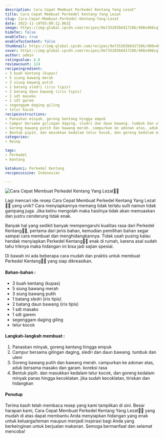 ```yaml
---
description: Cara Cepat Membuat Perkedel Kentang Yang Lezat"
title: Cara Cepat Membuat Perkedel Kentang Yang Lezat
slug: Cara-Cepat-Membuat-Perkedel-Kentang-Yang-Lezat
date: 2022-11-14T03:09:12.063Z
image: https://img-global.cpcdn.com/recipes/9ef35203b6417206/400x400cq70/photo.jpg
hideToc: false
enableToc: true
enableTocContent: false
thumbnail: https://img-global.cpcdn.com/recipes/9ef35203b6417206/400x400cq70/photo.jpg
cover: https://img-global.cpcdn.com/recipes/9ef35203b6417206/400x400cq70/photo.jpg
author: admin
ratingvalue: 4.8
reviewcount: 124
recipeingredient:
- 3 buah kentang (kupas)
- 5 siung bawang merah
- 3 siung bawang putih
- 1 batang sledri (iris tipis)
- 2 batang daun bawang (iris tipis)
- 1 sdt masako
- 1 sdt garem
- segenggam daging giling
- telur kocok
recipeinstructions:
- Panaskan minyak, goreng kentang hingga empuk
- Campur bersama gilingan daging, sledri dan daun bawang. tumbuk dan uleni
- Goreng bawang putih dan bawang merah. campurkan ke adonan atas, aduk bersama masako dan garam. koreksi rasa
- Bentuk pipih. dan masukkan kedalam telur kocok, dan goreng kedalam minyak panas hingga kecoklatan. jika sudah kecoklatan, tiriskan dan hidangkan
categories:
- Resep

tags:
- Perkedel
- Kentang

katakunci: Perkedel Kentang
recipecuisine: Indonesian

---
```


![Cara Cepat Membuat Perkedel Kentang Yang Lezat👩‍🍳](https://img-global.cpcdn.com/recipes/9ef35203b6417206/400x400cq70/photo.jpg)

Lagi mencari ide resep Cara Cepat Membuat Perkedel Kentang Yang Lezat👩‍🍳 yang unik? Cara menyiapkannya memang tidak terlalu sulit namun tidak gampang juga. Jika keliru mengolah maka hasilnya tidak akan memuaskan dan justru cenderung tidak enak.

Banyak hal yang sedikit banyak mempengaruhi kualitas rasa dari Perkedel Kentang👩‍🍳, pertama dari jenis bahan, kemudian pemilihan bahan segar sampai cara membuat dan menghidangkannya. Tidak usah pusing kalau hendak menyiapkan Perkedel Kentang👩‍🍳 enak di rumah, karena asal sudah tahu triknya maka hidangan ini bisa jadi sajian spesial.

Di bawah ini ada beberapa cara mudah dan praktis untuk membuat Perkedel Kentang👩‍🍳 yang siap dikreasikan.

<!--inarticleads1-->

#### Bahan-bahan :

- 3 buah kentang (kupas)
- 5 siung bawang merah
- 3 siung bawang putih
- 1 batang sledri (iris tipis)
- 2 batang daun bawang (iris tipis)
- 1 sdt masako
- 1 sdt garem
- segenggam daging giling
- telur kocok

<!--inarticleads2-->

#### Langkah-langkah membuat :

1. Panaskan minyak, goreng kentang hingga empuk
1. Campur bersama gilingan daging, sledri dan daun bawang. tumbuk dan uleni
1. Goreng bawang putih dan bawang merah. campurkan ke adonan atas, aduk bersama masako dan garam. koreksi rasa
1. Bentuk pipih. dan masukkan kedalam telur kocok, dan goreng kedalam minyak panas hingga kecoklatan. jika sudah kecoklatan, tiriskan dan hidangkan

#### Penutup

Terima kasih telah membaca resep yang kami tampilkan di sini. Besar harapan kami, Cara Cepat Membuat Perkedel Kentang Yang Lezat👩‍🍳 yang mudah di atas dapat membantu Anda menyiapkan hidangan yang enak untuk keluarga/teman maupun menjadi inspirasi bagi Anda yang berkeinginan untuk berjualan makanan. Semoga bermanfaat dan selamat mencoba!